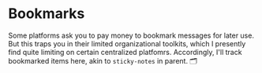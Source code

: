 # Bookmarks

Some platforms ask you to pay money to bookmark messages for later use. But this traps you in their limited organizational toolkits, which I presently find quite limiting on certain centralized platfomrs. Accordingly, I'll track bookmarked items here, akin to `sticky-notes` in parent. 🗂️
